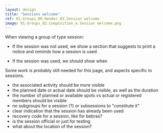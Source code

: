 ```yaml
---
layout: design
title: "Sessions welcome"
ref: 01.Groups_00.Header_03.Session welcome
image: 01.Groups_02.Composition_a.Session welcome.png
---
```


When viewing a group of type session:
* If the session was not used, we show a section that suggests to print a notice and reminds how a session is used.

* If the session was used, we should show when

Some work is probably still needed for this page, and aspects specific to sessions.
- the associated activity should be more visible
- the planned date or actual date should be visible, as well as the duration
- the number of planned or available spots vs actual or registered members should be visible
- no subgroups for a session (?) or subsessions to "constitute it"
- clear indication that the session has already been used
- recovery code for a session, like for bebras?
- is the session official or just for testing
- what about the location of the session?

